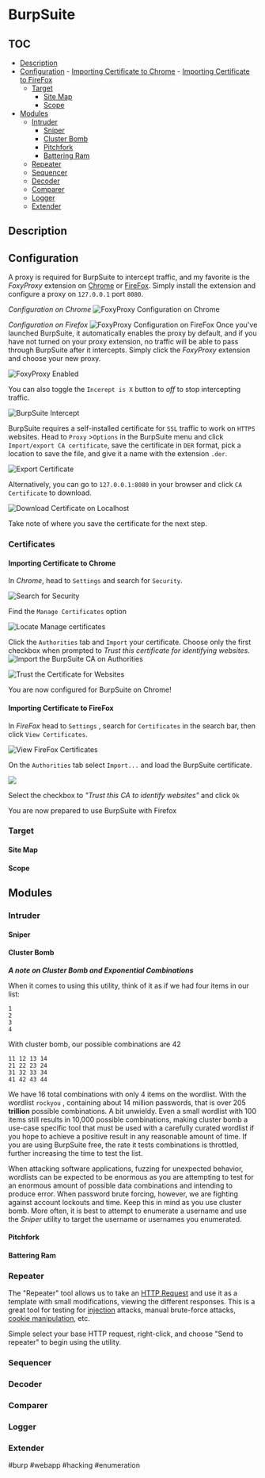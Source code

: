 # BurpSuite
## TOC
- [Description](#Description)
- [Configuration](#Configuration)
		- [Importing Certificate to Chrome](#Importing%20Certificate%20to%20Chrome)
		- [Importing Certificate to FireFox](#Importing%20Certificate%20to%20FireFox)
	- [Target](#Target)
		- [Site Map](#Site%20Map)
		- [Scope](#Scope)
- [Modules](#Modules)
	- [Intruder](#Intruder)
		- [Sniper](#Sniper)
		- [Cluster Bomb](#Cluster%20Bomb)
		- [Pitchfork](#Pitchfork)
		- [Battering Ram](#Battering%20Ram)
	- [Repeater](#Repeater)
	- [Sequencer](#Sequencer)
	- [Decoder](#Decoder)
	- [Comparer](#Comparer)
	- [Logger](#Logger)
	- [Extender](#Extender)
## Description

## Configuration
A proxy is required for BurpSuite to intercept traffic, and my favorite is the *FoxyProxy* extension on [Chrome](https://chrome.google.com/webstore/detail/foxyproxy-standard/gcknhkkoolaabfmlnjonogaaifnjlfnp?hl=en) or [FireFox](https://addons.mozilla.org/en-US/firefox/addon/foxyproxy-standard/). Simply install the extension and configure a proxy on `127.0.0.1` port `8080`. 

_Configuration on Chrome_
![FoxyProxy Configuration on Chrome](tools/tools_photos/BurpSuite-FoxyProxy-Chrome.png)

_Configuration on Firefox_ 
![FoxyProxy Configuration on FireFox](tools/tools_photos/BurpSuite-FoxyProxy-Firefox.png)
Once you've launched BurpSuite, it automatically enables the proxy by default, and if you have not turned on your proxy extension, no traffic will be able to pass through BurpSuite after it intercepts. Simply click the *FoxyProxy* extension and choose your new proxy. 

![FoxyProxy Enabled](tools/tools_photos/BurpSuite-Foxy-Proxy-Enabled.png)

You can also toggle the `Incerept is X` button to *off* to stop intercepting traffic. 

![BurpSuite Intercept](tools/tools_photos/BurpSuite-Intercept-On_Off.png)

BurpSuite requires a self-installed certificate for `SSL` traffic to work on `HTTPS` websites. Head to `Proxy` >`Options` in the BurpSuite menu and click `Import/export CA certificate`, save the certificate in `DER` format, pick a location to save the file, and give it a name with the extension `.der`. 

![Export Certificate](tools/tools_photos/BurpSuite-Export-Certificate.png)

Alternatively, you can go to `127.0.0.1:8080` in your browser and click `CA Certificate` to download. 

![Download Certificate on Localhost](tools/tools_photos/BurpSuite-Certificate-On-Localhost.png)

Take note of where you save the certificate for the next step. 

### Certificates
#### Importing Certificate to Chrome
In *Chrome*, head to `Settings` and search for `Security`. 

![Search for Security](tools/tools_photos/BurpSuite-Chrome-Cert-Import-1.png)

Find the `Manage Certificates` option

![Locate Manage certificates](tools/tools_photos/BurpSuite-Chrome-Cert-Import-2.png)

Click the `Authorities` tab and `Import` your certificate. Choose only the first checkbox when prompted to *Trust this certificate for identifying websites*.
![Import the BurpSuite CA on Authorities](tools/tools_photos/BurpSuite-Chrome-Cert-Import-3.png)

![Trust the Certificate for Websites](tools/tools_photos/BurpSuite-Chrome-Cert-Import-4.png)

You are now configured for BurpSuite on Chrome!

#### Importing Certificate to FireFox

In *FireFox* head to `Settings` , search for `Certificates` in the search bar, then click `View Certificates`. 

![View FireFox Certificates](tools/tools_photos/BurpSuite-FireFox-Cert-Import-1.png)

On the `Authorities` tab select `Import...` and load the BurpSuite certificate. 

![](tools/tools_photos/BurpSuite-FireFox-Cert-Import-2.png)

Select the checkbox to *"Trust this CA to identify websites"* and click `Ok`

You are now prepared to use BurpSuite with Firefox


### Target
#### Site Map
#### Scope
## Modules
### Intruder
#### Sniper 
#### Cluster Bomb
***A note on Cluster Bomb and Exponential Combinations***   </br>

When it comes to using this utility, think of it as if we had four items in our list:

```
1
2
3
4
```

With cluster bomb, our possible combinations are 42

```
11 12 13 14 
21 22 23 24
31 32 33 34
41 42 43 44
```

We have 16 total combinations with only 4 items on the wordlist. With the wordlist `rockyou` , containing about 14 million passwords, that is over 205 **trillion** possible combinations. A bit unwieldy. Even a small wordlist with 100 items still results in 10,000 possible combinations, making cluster bomb a use-case specific tool that must be used with a carefully curated wordlist if you hope to achieve a positive result in any reasonable amount of time. If you are using BurpSuite free, the rate it tests combinations is throttled, further increasing the time to test the list.

When attacking software applications, fuzzing for unexpected behavior, wordlists can be expected to be enormous as you are attempting to test for an enormous amount of possible data combinations and intending to produce error. When password brute forcing, however, we are fighting against account lockouts and time. Keep this in mind as you use cluster bomb. More often, it is best to attempt to enumerate a username and use the _Sniper_ utility to target the username or usernames you enumerated.

#### Pitchfork
#### Battering Ram
### Repeater
The "Repeater" tool allows us to take an [HTTP Request](../../../knowledge-base/concepts/web_tech/http_request.md) and use it as a template with small modifications, viewing the different responses. This is a great tool for testing for [injection](../../../knowledge-base/vulnerabilities/injection.md) attacks, manual brute-force attacks, [cookie manipulation](../../../knowledge-base/vulnerabilities/cookie_manipulation.md), etc. 

Simple select your base HTTP request, right-click, and choose "Send to repeater" to begin using the utility. 
### Sequencer
### Decoder
### Comparer
### Logger
### Extender

#burp #webapp #hacking #enumeration 